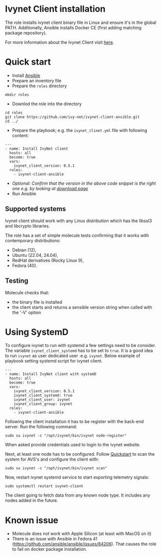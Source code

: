 # Ivynet Client installation

The role installs ivynet client binary file in Linux and ensure it's in the global PATH.
Additionally, Ansible installs Docker CE (first adding matching package repository).

For more information about the Ivynet Client visit [here](https://docs.ivynet.dev/).

# Quick start

* Install [Ansible](https://docs.ansible.com/ansible/latest/installation_guide/intro_installation.html#installing-and-upgrading-ansible)
* Prepare an inventory file
* Prepare the `roles` directory
```
mkdir roles
```
* Downlod the role into the directory
```
cd roles
git clone https://github.com/ivy-net/ivynet-client-ansible.git
cd ../
```
* Prepare the playbook; e.g. the `ivynet_clinet.yml` file with following content:
```
---
- name: Install IvyNet client
  hosts: all
  become: true
  vars:
    ivynet_client_version: 0.5.1
  roles:
    - ivynet-client-ansible
```
* _Optional: Confirm that the version in the above code snippet is the right one e.g. by looking at [download page](https://storage.googleapis.com/ivynet-share/index.html)_
* Run Ansible
## Supported systems

Ivynet client should work with any Linux distribution which has the libssl3 and libcrypto libraries.

The role has a set of simple molecule tests confirming that it works with contemporary distributions:

- Debian (12),
- Ubuntu (22.04, 24.04),
- RedHat derivatives (Rocky Linux 9),
- Fedora (40).


## Testing

Molecule checks that:
- the binary file is installed
- the client starts and returns a sensible version string when called with the '-V' option


# Using SystemD

To configure ivynet to run with systemd a few settings need to be consider.
The variable `ivynet_client_systemd` has to be set to `true`.
It is a good idea to run `ivynet` as user dedicated user .e.g. `ivynet`.
Below example of playbook setting systemd script for ivynet client.
```
---
- name: Install IvyNet client with systemD
  hosts: all
  become: true
  vars:
    ivynet_client_version: 0.5.1
    ivynet_client_systemd: true
    ivynet_client_user: ivynet
    ivynet_client_group: ivynet
  roles:
    - ivynet-client-ansible

```

Following the client installation it has to be register with the back-end server.
Run the following command:
```
sudo su ivynet -c "/opt/ivynet/bin/ivynet node-register"
```
When asked provide credentials used to login to the ivynet website.

Next, at least one node has to be configured.
Follow [Quickstart](https://docs.ivynet.dev/docs/client/QuickstartGuide#scan-for-active-nodes-avss) to scan the system for AVS's and configure the client with:
```
sudo su ivynet -c "/opt/ivynet/bin/ivynet scan"
```

Now, restart ivynet systemd service to start exporting telemetry signals:
```
sudo systemctl restart ivynet-client
```
The client going to fetch data from any known node type.
It includes any nodes added in the future.


# Known issue

- Molecule does not work with Apple Silicon (at least with MacOS on it)
- There is an issue with Ansible in Fedora 41 (https://github.com/ansible/ansible/issues/84206).
That causes the role to fail on docker package installation.
